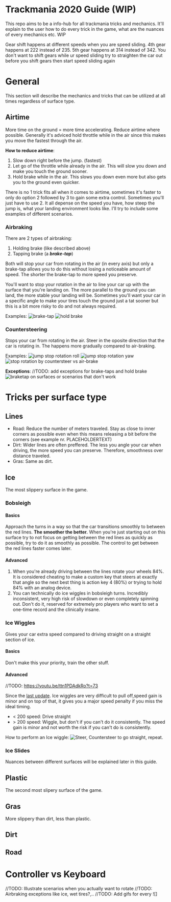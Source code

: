 # Trackmania 2020 Guide (WIP)
This repo aims to be a info-hub for all trackmania tricks and mechanics. It'll explain to the user how to do every trick in the game, what are the nuances of every mechanics etc. WIP

Gear shift happens at different speeds when you are speed sliding. 4th gear happens at 222 instead of 235. 5th gear happens at 314 instead of 342. You don't want to shift gears while ur speed sliding try to straighten the car out before you shift gears then start speed sliding again

# General
This section will describe the mechanics and tricks that can be utilized at all times regardless of surface type.
## Airtime
More time on the ground = more time accelerating. Reduce airtime where possible. 
Generally it's adviced hold throttle while in the air since this makes you move the fastest through the air.

**How to reduce airtime**:
1. Slow down right before the jump. (fastest)
2. Let go of the throttle while already in the air. This will slow you down and make you touch the ground sooner.
3. Hold brake while in the air. This slows you down even more but also gets you to the ground even quicker.

There is no 1 trick fits all when it comes to airtime, sometimes it's faster to only do option 2 followed by 3 to gain some extra control. Sometimes you'll just have to use 2. It all depense on the speed you have, how steep the jump is, what your landing environment looks like. I'll try to include some examples of different scenarios.

### Airbraking
There are 2 types of airbraking:

1. Holding brake (like described above)
2. Tapping brake (a ***brake-tap***)

Both will stop your car from rotating in the air (in every axis) but only a brake-tap allows you to do this without losing a noticeable amount of speed.
The shorter the brake-tap to more speed you preserve.

You'll want to stop your rotation in the air to line your car up with the surface that you're landing on. The more parallel to the ground you can land, the more stable your landing will be. 
Sometimes you'll want your car in a specific angle to make your tires touch the ground just a tat sooner but this is a bit more risky to do and not always required.

Examples:
![brake-tap]()
![hold brake]()

### Countersteering
Stops your car from rotating in the air.
Steer in the oposite direction that the car is rotating in.
The happens more gradually compared to air-braking.

Examples:
![jump stop rotation roll]()
![jump stop rotation yaw]()
![stop rotation by countersteer vs air-brake]()

**Exceptions**:
//TODO: add exceptions for brake-taps and hold brake
![braketap on surfaces or scenarios that don't work]()

# Tricks per surface type
## Lines

* Road: Reduce the number of meters traveled. Stay as close to inner corners as possible even when this means releasing a bit before the corners (see example nr. PLACEHOLDERTEXT)
* Dirt: Wider lines are often preffered. The less you angle your car when driving, the more speed you can preserve. Therefore, smoothness over distance traveled.
* Gras: Same as dirt. 

## Ice
The most slippery surface in the game.

### Bobsleigh
#### **Basics**
Approach the turns in a way so that the car transitions smoothly to between the red lines. **The smoother the better.**
When you're just starting out on this surface try to not focus on getting between the red lines as quickly as possible, try to do it as smoothly as possible. The control to get between the red lines faster comes later.

#### **Advanced**
1. When you're already driving between the lines rotate your wheels 84%. It is considered cheating to make a custom key that steers at exactly that angle so the next best thing is action key 4 (80%) or trying to hold 84% with an analog device.
2. You can technically do ice wiggles in bobsleigh turns. Incredibly inconsistent, very high risk of slowdown or even completely spinning out. Don't do it, reserved for extremely pro players who want to set a one-time record and the clinically insane.

### Ice Wiggles
Gives your car extra speed compared to driving straight on a straight section of ice.

#### **Basics**
Don't make this your priority, train the other stuff.

#### **Advanced**
//TODO: https://youtu.be/ttn1PDAdkRo?t=73

Since the [last update](https://www.trackmania.com/news/7126). Ice wiggles are very difficult to pull off,speed gain is minor and on top of that, it gives you a major speed penalty if you miss the ideal timing.
* < 200 speed: Drive straight
* \> 200 speed: Wiggle, but don't if you can't do it consistently. The speed gain is minor and not worth the risk if you can't do is consistently.

How to perform an Ice wiggle:
![Steer, Countersteer to go straight, repeat.]()

### Ice Slides
Nuances between different surfaces will be explained later in this guide.

## Plastic
The second most slipery surface of the game.

## Gras
More slippery than dirt, less than plastic.

## Dirt

## Road
# Controller vs Keyboard

//TODO: Illustrate scenarios when you actually want to rotate
//TODO: Airbraking exceptions like ice, wet tires?,..
//TODO: Add gifs for every ![]
